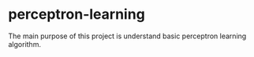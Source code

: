 # perceptron-learning
The main purpose of this project is understand basic perceptron learning algorithm.
